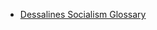 - [Dessalines Socialism Glossary](https://github.com/dessalines/essays/blob/master/glossary_of_socialist_terms.md)
